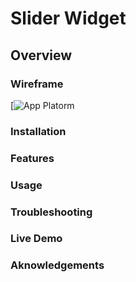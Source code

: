 # Slider Widget

## Overview


### Wireframe
[![App Platorm](IMG_6194.jpg)

### Installation


### Features


### Usage


### Troubleshooting


### Live Demo


### Aknowledgements
